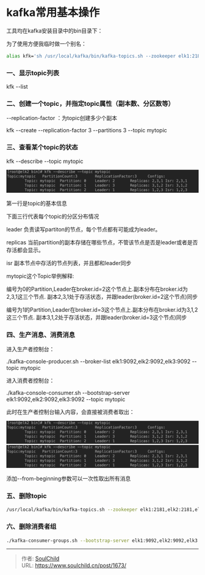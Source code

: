 # kafka常用基本操作

<!--more-->
工具均在kafka安装目录中的bin目录下：

为了使用方便我临时做一个别名：
```bash
alias kfk='sh /usr/local/kafka/bin/kafka-topics.sh --zookeeper elk1:2181,elk2:2181,elk3:2181'
```
### 一、显示topic列表

kfk --list

### 二、创建一个topic，并指定topic属性（副本数、分区数等）

--replication-factor ：为topic创建多少个副本

kfk --create --replication-factor 3 --partitions 3 --topic mytopic

### 三、查看某个topic的状态

kfk --describe --topic mytopic

<img src="images/d8e3c45c934afbf34f87604e52cf17fe.png" />

第一行是topic的基本信息

下面三行代表每个topic的分区分布情况

leader 负责读写partiton的节点，每个节点都有可能成为leader。

replicas 当前partition的副本存储在哪些节点，不管该节点是否是leader或者是否存活都会显示。

isr 副本节点中存活的节点列表，并且都和leader同步



mytopic这个Topic举例解释:

编号为0的Partition,Leader在broker.id=2这个节点上.副本分布在broker.id为2,3,1这三个节点. 副本2,3,1处于存活状态，并跟leader(broker.id=2这个节点)同步

编号为1的Partition,Leader在broker.id=3这个节点上.副本分布在broker.id为3,1,2这三个节点. 副本3,1,2处于存活状态，并跟leader(broker.id=3这个节点)同步



### 四、生产消息、消费消息

进入生产者控制台：

./kafka-console-producer.sh --broker-list elk1:9092,elk2:9092,elk3:9092 --topic mytopic

进入消费者控制台：

./kafka-console-consumer.sh --bootstrap-server elk1:9092,elk2:9092,elk3:9092 --topic mytopic

此时在生产者控制台输入内容，会直接被消费者取出：

<img src="images/d8e3c45c934afbf34f87604e52cf17fe.png" />

<img src="images/d8e3c45c934afbf34f87604e52cf17fe.png" />

添加--from-beginning参数可以一次性取出所有消息

### 五、删除topic
```bash
/usr/local/kafka/bin/kafka-topics.sh --zookeeper elk1:2181,elk2:2181,elk3:2181 --delete --topic mytopic
```

### 六、删除消费者组
```bash
./kafka-consumer-groups.sh --bootstrap-server elk1:9092,elk2:9092,elk3:9092 --delete --group xxxxx
```


---

> 作者: [SoulChild](https://www.soulchild.cn)  
> URL: https://www.soulchild.cn/post/1673/  

